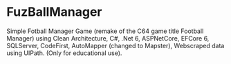 # FuzBallManager
Simple Fotball Manager Game (remake of the C64 game title Football Manager) using Clean Architecture, C#, .Net 6, ASPNetCore, EFCore 6, SQLServer, CodeFirst, AutoMapper (changed to Mapster), Webscraped data using UIPath. (Only for educational use).
